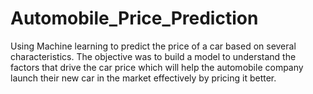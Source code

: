 # Automobile_Price_Prediction
 Using  Machine learning to predict the price of a car based on several characteristics. The objective was to build a model to understand the factors that drive the car price which will help the automobile company launch their new car in the market effectively by pricing it better. 
